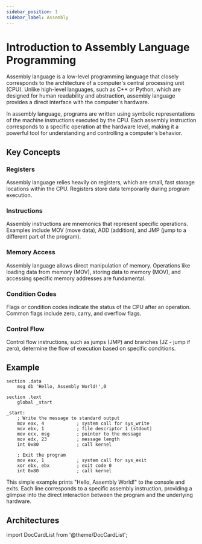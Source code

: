 ```yaml
---
sidebar_position: 1
sidebar_label: Assembly
---
```


# Introduction to Assembly Language Programming

Assembly language is a low-level programming language that closely corresponds to the architecture of a computer's central processing unit (CPU). Unlike high-level languages, such as C++ or Python, which are designed for human readability and abstraction, assembly language provides a direct interface with the computer's hardware.

In assembly language, programs are written using symbolic representations of the machine instructions executed by the CPU. Each assembly instruction corresponds to a specific operation at the hardware level, making it a powerful tool for understanding and controlling a computer's behavior.

## Key Concepts

### Registers

Assembly language relies heavily on registers, which are small, fast storage locations within the CPU. Registers store data temporarily during program execution.

### Instructions

Assembly instructions are mnemonics that represent specific operations. Examples include MOV (move data), ADD (addition), and JMP (jump to a different part of the program).

### Memory Access

Assembly language allows direct manipulation of memory. Operations like loading data from memory (MOV), storing data to memory (MOV), and accessing specific memory addresses are fundamental.

### Condition Codes

Flags or condition codes indicate the status of the CPU after an operation. Common flags include zero, carry, and overflow flags.

### Control Flow

Control flow instructions, such as jumps (JMP) and branches (JZ - jump if zero), determine the flow of execution based on specific conditions.

## Example

```asm6502
section .data
    msg db 'Hello, Assembly World!',0

section .text
    global _start

_start:
    ; Write the message to standard output
    mov eax, 4            ; system call for sys_write
    mov ebx, 1            ; file descriptor 1 (stdout)
    mov ecx, msg          ; pointer to the message
    mov edx, 23           ; message length
    int 0x80              ; call kernel

    ; Exit the program
    mov eax, 1            ; system call for sys_exit
    xor ebx, ebx          ; exit code 0
    int 0x80              ; call kernel
```

This simple example prints "Hello, Assembly World!" to the console and exits. Each line corresponds to a specific assembly instruction, providing a glimpse into the direct interaction between the program and the underlying hardware.

## Architectures

import DocCardList from '@theme/DocCardList';

<DocCardList />
